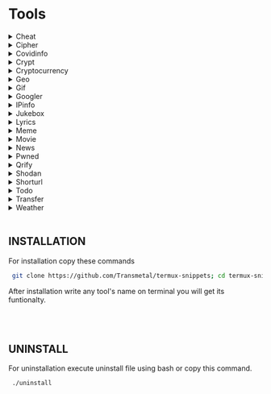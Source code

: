 # Tools
<details>
<summary>Cheat</summary>
  
The fastest way to find {command options|code pieces} you need. 
Supports multiple languages and many bash commands also.

```bash
Cheat

Description: Cheatsheets for quick information about multiple programming languages along with terminal commands

Usage: cheat [flags] [command] or cheat [flags] [programming language] [subject]
  -s  Does a search for last argument rather than looking for exact match
  -i  Case insensitive search
  -b  Word boundaries in search
  -r  Recursive search
  -u  Update Termux-snippets Tools
  -h  Show the help
  -v  Get the tool version
Special Pages:
  hello      Describes building the hello world program written in the language
  list       This lists all cheatsheets related to previous arg if none it lists all cheatsheets
  learn      Shows a learn-x-in-minutes language cheat sheet perfect for getting started with the language
  1line      A collection of one-liners in this language
  weirdness  A collection of examples of weird things in this language

Examples:
  cheat c function
  cheat rust hello
  cheat -r -b -i go
  cheat julia Functions
  cheat -i go operators
  
  ```
  
<div align="center">
<img max-height="500px" max-width="500px" src="https://github.com/hakxcore/termux-snippets/blob/main/cheat/cheat.png?raw=true alt="real time usage image"">
</div>
</details>

<details>
<summary>Cipher</summary>
  Cipher encrypt and decrypts your text
  

  
  ```bash
  Cipher

Description: Encode and decode your text see examples below.

Usage: cipher [falgs] "your text to encode or decode"
  -e  Encode text
  -d  Decode text
  -u  Update Termux-snippet Tools
  -h  Show the help
  -v  Get the tool version

Examples:
  cipher -e <text to encode>
  cipher -d <text to decode>
  
  ```
<div align="center">
<img max-height="500px" max-width="500px" src="https://github.com/hakxcore/termux-snippets/blob/main/cipher/cipher.png?raw=true">
</div>
</details>
  
  
<details>
<summary>Covidinfo</summary>

 Tool that get the country wise information about covid-19 on the terminal itself   
 


```bash
Covidinfo

Description: Get the full detailed information of COVID19 in your terminal.

Usage: 
  -u  Update Termux-snippet Tools
  -h  Show the help
  -v  Get the tool version

Examples:
  covidinfo

```
<div align="center">
<img max-height="500px" max-width="500px" src="https://github.com/hakxcore/termux-snippets/blob/main/covidinfo/covidinfo1.png?raw=true">
</div>
<div align="center">
<img max-height="500px" max-width="500px" src="https://github.com/hakxcore/termux-snippets/blob/main/covidinfo/covidinfo2.png?raw=true">
</div>
<div align="center">
<img max-height="500px" max-width="500px" src="https://github.com/hakxcore/termux-snippets/blob/main/covidinfo/covidinfo3.png?raw=true">
</div>
</details>
  
<details>
<summary>Crypt</summary>

A wrapper for openssl that allows for quickly encrypting and decrypting files


  
```bash
crypt -e [original file] [encrypted file] # encrypts files
crypt -d [encrypted file] [output file] # decrypts files
```
#### Encryption Details
* Uses AES 256 level encryption
* Key is salted before creation
* Password is never in plain text, and OpenSSL generates key based on password
* Encrypted data is encoded in Base64, so it can be used as plain text in an email. (Not usually necessary if attached as a file)

**Tested With**  .pdf, .txt, .docx, .doc, .png, .jpeg

**CAUTION**  Make sure to use different filenames, otherwise your file will be overwritten!

```bash
Crypt

Description: A wrapper around openssl that facilitates encrypting and decrypting files.

Usage: crypt [flag] [inputFile] [outputFile]
  -e  Encrypt the inputFile and store it in the outputFile
  -d  Decrypt the inputFile and store it in the outputFile
  -u  Update Termux-snippets Tools
  -h  Show the help
  -v  Get the tool version

Examples:
  crypt -e mySecretFile.txt myEncryptedFile.jpg (change filetype so default program is incorrect)
  crypt -d myEncryptedFile.jpg thisIsNowDecrypted.txt (change filetype back so now default program is correct)

  ```
  
<div align="center">
<img max-height="500px" max-width="500px" src="https://github.com/hakxcore/termux-snippets/blob/main/crypt/crypt.png?raw=true">
</div>
</details>
  
  
<details>
<summary>Cryptocurrency</summary>

Shows Cryptocurrency based on realtime exchange rates of the top 10 cryptos and a realtime chart of anyone crypto.

  
```bash
CryptoCurrency

Description: A realtime cryptocurrency converter.
With no flags it will pull down the latest stats of the top 10 cryptos also will extract real time graph of one crypto.

Usage: cryptocurrency or cryptocurrency [flag] or cryptocurrency [flag] [arg]
   -o Utilize the old functionality of the tool
   -f Fiat currency for conversions
   -u Update Termux-snippets Tools
   -h Show the help
   -v Get the tool version

Examples:
   cryptocurrency
   cryptocurrency -o #for all the functionalities of tool
  ```
  

<div align="center">
<img max-height="500px" max-width="500px" src="https://github.com/hakxcore/termux-snippets/blob/main/cryptocurrency/crytocurrency1.png?raw=true">
</div>
<div align="center">
<img max-height="500px" max-width="500px" src="https://github.com/hakxcore/termux-snippets/blob/main/cryptocurrency/crytocurrency2.png?raw=true">
</div>
</details>


<details>
<summary>Geo</summary>

Provides data for  wan address, lan address, router address, dns address, mac address, and ip geolocation


  
```bash
Geo

Description: Provides quick access for wan, lan, router, dns, mac, and ip geolocation data

Usage: geo [flag]
  -w  Returns WAN IP
  -l  Returns LAN IP(s)
  -r  Returns Router IP
  -d  Returns DNS Nameserver
  -m  Returns MAC address for interface. Ex. eth0
  -g  Returns Current IP Geodata

Examples:
  geo -g
  geo -wlrdgm eth0
Custom Geo Output => [all] [query] [city] [region] [country] [zip] [isp]

Example: geo -a 8.8.8.8 -o city,zip,isp
  -o [options]  Returns Specific Geodata
  -a [address]  For specific IP in -s
  -v            Returns Version
  -h            Returns Help Screen
  -u            Updates Termux-snippets
```
  
<div align="center">
<img max-height="500px" max-width="500px" src="https://github.com/hakxcore/termux-snippets/blob/main/geo/geo.png?raw=true">
</div>
</details>
  
  
<details>
<summary>Gif</summary>

Gif gets the gifs related to the keyword which you gave as an argument and continuously play|prints on the terminal.


  
```bash
Gif

Description: Get any type of gif on your terminal.

Usage: gif <any_type_of_keyword_for_gif> use underscore "_" to seprate keywords.
  -u  Update Termux-snippets Tools
  -h  Show the help
  -v  Get the tool version

Examples:
  gif <you_desired_keyword>
  gif krishna
  gif going_to_school
```
  
<div align="center">
<img max-height="500px" max-width="500px" src="https://github.com/hakxcore/termux-snippets/blob/main/gif/gif.png?raw=true">
</div>
</details>
  
  

<details>
<summary>Googler</summary>

Googler to directly make search on terminal. 


```bash
googler search <you_wanna_search_about>
use ? after search for options
```

Main usage

```bash
usage: googler [-h] [-s N] [-n N] [-N] [-V] [-c TLD] [-l LANG] [-g CC] [-x]
               [--colorize [{auto,always,never}]] [-C] [--colors COLORS] [-j]
               [-t dN] [--from FROM] [--to TO] [-w SITE] [-e SITE] [--unfilter]
               [-p PROXY] [--notweak] [--json] [--url-handler UTIL]
               [--show-browser-logs] [--np] [-4] [-6] [-u] [--include-git] [-v]
               [-d]
               [KEYWORD ...]

Google from the command-line.

positional arguments:
  KEYWORD               search keywords

optional arguments:
  -h, --help            show this help message and exit
  -s N, --start N       start at the Nth result
  -n N, --count N       show N results (default 10)
  -N, --news            show results from news section
  -V, --videos          show results from videos section
  -c TLD, --tld TLD     country-specific search with top-level domain .TLD,
                        e.g., 'in' for India
  -l LANG, --lang LANG  display in language LANG
  -g CC, --geoloc CC    country-specific geolocation search with country code
                        CC, e.g. 'in' for India. Country codes are the same as
                        top-level domains
  -x, --exact           disable automatic spelling correction
  --colorize [{auto,always,never}]
                        whether to colorize output; defaults to 'auto', which
                        enables color when stdout is a tty device; using
                        --colorize without an argument is equivalent to
                        --colorize=always
  -C, --nocolor         equivalent to --colorize=never
  --colors COLORS       set output colors (see man page for details)
  -j, --first, --lucky  open the first result in web browser and exit
  -t dN, --time dN      time limit search [h5 (5 hrs), d5 (5 days), w5 (5
                        weeks), m5 (5 months), y5 (5 years)]
  --from FROM           starting date/month/year of date range; must use
                        American date format with slashes, e.g., 2/24/2020,
                        2/2020, 2020; can be used in conjunction with --to, and
                        overrides -t, --time
  --to TO               ending date/month/year of date range; see --from
  -w SITE, --site SITE  search a site using Google
  -e SITE, --exclude SITE
                        exclude site from results
  --unfilter            do not omit similar results
  -p PROXY, --proxy PROXY
                        tunnel traffic through an HTTP proxy; PROXY is of the
                        form [http://][user:password@]proxyhost[:port]
  --notweak             disable TCP optimizations and forced TLS 1.2
  --json                output in JSON format; implies --noprompt
  --url-handler UTIL    custom script or cli utility to open results
  --show-browser-logs   do not suppress browser output (stdout and stderr)
  --np, --noprompt      search and exit, do not prompt
  -4, --ipv4            only connect over IPv4 (by default, IPv4 is preferred
                        but IPv6 is used as a fallback)
  -6, --ipv6            only connect over IPv6
  -u, --upgrade         perform in-place self-upgrade
  --include-git         when used with --upgrade, get latest git master
  -v, --version         show program's version number and exit
  -d, --debug           enable debugging

omniprompt keys:
  n, p                  fetch the next or previous set of search results
  index                 open the result corresponding to index in browser
  f                     jump to the first page
  o [index|range|a ...] open space-separated result indices, numeric ranges
                        (sitelinks unsupported in ranges), or all, in browser
                        open the current search in browser, if no arguments
  O [index|range|a ...] like key 'o', but try to open in a GUI browser
  g keywords            new Google search for 'keywords' with original options
                        should be used to search omniprompt keys and indices
  c index               copy url to clipboard
  u                     toggle url expansion
  q, ^D, double Enter   exit googler
  ?                     show omniprompt help
  *                     other inputs issue a new search with original options

Version 4.3.2
Copyright © 2008 Henri Hakkinen
Copyright © 2015-2021 Arun Prakash Jana <engineerarun@gmail.com>
Zhiming Wang <zmwangx@gmail.com>
License: GPLv3
Webpage: https://github.com/jarun/googler
Modifications BY: Hakxcore https://github.com/hakxcore
```
  
<div align="center">
<img max-height="500px" max-width="500px" src="https://github.com/hakxcore/termux-snippets/blob/main/googler/googler.png?raw=true">
</div>

</details>
  
  
<details>
<summary>IPinfo</summary>

Similar to geo but have some different functionalty.



```bash
ipinfo -a <ip_address>
```

Main usage

```bash
Ipinfo

Description: Fetch Information about an IP Address.

Usage: ipinfo [flag] <ip-address>
  -a  IP Address of vectim
  -u  Update Termux-snippet Tools
  -h  Show the help
  -v  Get the tool version

Examples:
  ipinfo 8.8.8.8 #For your ip address
  ipinfo -a <someone's ip-addr>

```
    
<div align="center">
<img max-height="500px" max-width="500px" src="https://github.com/hakxcore/termux-snippets/blob/main/ipinfo/ipinfo.png?raw=true">
</div>
</details>
    
    
<details>
<summary>Jukebox</summary>

There so many tools to play within jukebox.



```bash
jukebox

Description: Get so many options to play with Enjoy.
Usage: 
  -u  Update Termux-snippet Tools
  -h  Show the help
  -v  Get the tool version

Examples:
  jukebox

```
<div align="center">
<img max-height="500px" max-width="500px" src="https://github.com/hakxcore/termux-snippets/blob/main/jukebox/jukebox.png?raw=true">
</div>
</details>
    
    
<details>
<summary>Lyrics</summary>

Grab lyrics for a given song quickly from the command line
    

```bash
Lyrics

Description: Fetch lyrics for a certain song.

Usage: lyrics [flags] or tool [-a] [arg] [-s] [arg]
  -a  Artist of the song to fetch lyrics for
  -s  Song of the artist to fetch lyrics for
  -f  Export the lyrics to file rather than outputting to stdout
  -u  Update Termux-snippets Tools
  -h  Show the help
  -v  Get the tool version

Examples:
   lyrics -a logic -s run it
   lyrics -a logic -s run it -f ~/runItLyrics.txt

```

<div align="center">
<img max-height="500px" max-width="500px" src="https://github.com/hakxcore/termux-snippets/blob/main/lyrics/lyrics.png?raw=true">
</div>
</details>

    
<details>
<summary>Meme</summary>

A lightning fast meme generator.



    
```bash
Meme

Description: A lightning fast meme generator from terminal.

Usage: meme [flags] or meme
  -b  See all Backgrouds
  -u  Update Termux-snippets you can use [update] also
  -h  Show help you can use [help] also
  -v  Tool version you can use [version] also

Examples:
   meme
    
```
<div align="center">
<img max-height="500px" max-width="500px" src="https://github.com/hakxcore/termux-snippets/blob/main/meme/meme.png?raw=true">
</div>
</details>
    
    
<details>
<summary>Movie</summary>

Quick search that grabs relevant information about a movie

    

    
```bash
Movie

Description: Provides relevant information about a certain movie.

Usage: movie [flag] or movies [movieToSearch]
  -u  Update Termux-snippets Tools
  -h  Show the help
  -v  Get the tool version
  -d  Show detailed information

Examples:
  movie Argo
  movie Inception
```  
<div align="center">
<img max-height="500px" max-width="500px" src="https://github.com/hakxcore/termux-snippets/blob/main/movie/movie.png?raw=true">
</div>
</details>

    
<details>
<summary>News</summary>

Get latest news and headlines directly on your terminal.



    
```bash
News

Description: Latest news updates or get your desired latest headlines of news.

Usage: 
  -u  Update Termux-snippets Tools
  -h  Show the help
  -v  Get the tool version

Examples:
  news
  news <news_about>
```
    
<div align="center">
<img max-height="500px" max-width="500px" src="https://github.com/hakxcore/termux-snippets/blob/main/news/news.png?raw=true">
</div>
</details>

    
    
<details>
<summary>Pwned</summary>

Know if your data is breached in any data breach.
    
```bash
Pwned

Description: Tells you when your account was last breached
Usage: pwned [flag] or pwned [tag]
  -u  Update Termux-snippets Tool
  -h  Show the help
  -v  Get the tool version

Examples:
  pwned anonymous007@gmail.com
  pwned anyones@gmail.com
```
    
<div align="center">
<img max-height="500px" max-width="500px" src="https://github.com/hakxcore/termux-snippets/blob/main/pwned/pwned.png?raw=true">
</div>
</details>
    
    
    
<details>
<summary>Qrify</summary>

Takes any string of text and turns it into a qr code

This is useful for sending links or saving a string of commands to your phone

```bash
Qrify

Description: Converts strings or URLs into a QR code.

Usage: qrify [stringtoturnintoqrcode]
    -u  Update Termux-snippets Tools
    -m  Enable multiline support (feature not working yet)
    -h  Show the help
    -v  Get the tool version
    -f  Store the QR code as a PNG file
    -d  Decode the QR code from a PNG/GIF/JP(E)G file

Examples:
    qrify this is a test string
    qrify -m two\\nlines
    qrify github.com (no http:// or https://)
    qrify -f fileoutputName google.com
    qrify -d fileName.png

Please pay attention:
This script needs access to an external API.
Do not use it to encode sensitive data.
```
    
<div align="center">
<img max-height="500px" max-width="500px" src="https://github.com/hakxcore/termux-snippets/blob/main/qrify/qrify.png?raw=true">
</div>
</details>
    

    
 <details>
<summary>Shodan</summary>

Shodan search engine for hackers available directly on terminal.

```bash
Usage: shodan [OPTIONS] COMMAND [ARGS]...

Options:
  -h, --help  Show this message and exit.

Commands:
  alert       Manage the network alerts for your account
  convert     Convert the given input data file into a different format.
  count       Returns the number of results for a search
  data        Bulk data access to Shodan
  domain      View all available information for a domain
  download    Download search results and save them in a compressed JSON...
  honeyscore  Check whether the IP is a honeypot or not.
  host        View all available information for an IP address
  info        Shows general information about your account
  init        Initialize the Shodan command-line
  myip        Print your external IP address
  org         Manage your organization's access to Shodan
  parse       Extract information out of compressed JSON files.
  radar       Real-Time Map of some results as Shodan finds them.
  scan        Scan an IP/ netblock using Shodan.
  search      Search the Shodan database
  stats       Provide summary information about a search query
  stream      Stream data in real-time.
  version     Print version of this tool.
```
<div align="center">
<img max-height="500px" max-width="500px" src="https://github.com/hakxcore/termux-snippets/blob/main/shodan/shodan1.png?raw=true">
</div>
<div align="center">
<img max-height="500px" max-width="500px" src="https://github.com/hakxcore/termux-snippets/blob/main/shodan/shodan2.png?raw=true">
</div>
</details>

  

<details>
<summary>Shorturl</summary>

Gets the link that is being masked by a url shortner


  
```bash
Shorturl

Description: Shorten urls and unmask shortended urls.

Usage: shorturl [flag] [URL] or short [flag]
  -s  Shorten the URL
  -e  Expand a shortened URL
  -u  Update Termux-snippets Tools
  -h  Show the help
  -v  Get the tool version

Example:
   Input: shorturl -s https://possiblemaliciouswebsiteornot.com
   Output: https://tinyurl.com/jkkj
   Input:  shorturl -e tinyurl.com/jhkj
   Output: http://possiblemaliciouswebsiteornot.com
```
<div align="center">
<img max-height="500px" max-width="500px" src="https://github.com/hakxcore/termux-snippets/blob/main/shorturl/shorturl.png?raw=true">
</div>
</details>
    
    

<details>
<summary>Todo</summary>

A simplistic command line todo list


```bash
Todo

Description: A simplistic commandline todo list.

Usage: todo [flags] or todo [flags] [arguments]
  -c  Clear all the current tasks
      Can also use clear instead of -c
  -r  Remove the following task numbers seprated by spaces
      Can also use remove instead of -r
  -g  Get the current tasks
      Can also use list instead of -g
  -a  Add the following task
      Can also use add instead of -a
  -u  Update Termux-snippets Tools
  -h  Show the help
  -v  Get the tool version

Examples:
   todo -a My very first task
   todo remove 2
   todo -r 1 3
   todo add Another Task
   todo list
   todo -g
   todo -c
   todo clear
```
<div align="center">
<img max-height="500px" max-width="500px" src="https://github.com/hakxcore/termux-snippets/blob/main/todo/todo.png?raw=true">
</div>
</details>
    
    
    
<details>
<summary>Transfer</summary>

Quickly transfer files from the command line.



```bash
Transfer

Description: Quickly transfer files from the command line.

Usage: transfer [flags] or transfer [flag] [args] or transfer [filePathToUpload]
  -d  Download a single file
      First arg: Output file directory
      Second arg: File url id
      Third arg: File name
  -o  Onetime file upload
  -u  Update Termux-snippets Tools
  -h  Show the help
  -v  Get the tool version
Examples:
  transfer ~/fileToTransfer.txt
  transfer ~/firstFileToTransfer.txt ~/secondFileToTransfer.txt ~/thirdFileToTransfer.txt
  transfer -d ~/outputDirectory fileID fileName
  transfer -o ~/fileToTransfer.txt

```
<div align="center">
<img max-height="500px" max-width="500px" src="https://github.com/hakxcore/termux-snippets/blob/main/transfer/transfer.png?raw=true">
</div>
</details>
    
    
<details>
<summary>Weather</summary>

Provides a 3 day forecast

With no arguments it will grab the weather for your location as determined by your ip



  
```bash
Weather

Description: Provides a 3 day forecast on your current location or a specified location.
  With no flags Weather will default to your current location.

Usage: weather or weather [flag] or weather [country] or weather [city] [state]
  weather [i][M] get weather in imperial units, optional M means windspeed in m/s
  weather [m][M] get weather in metric units, optional M means windspeed in m/s
  weather [Moon] grabs the phase of the moon
  -u  Update Termux-snippets Tools
  -h  Show the help
  -v  Get the tool version

Examples:
  weather
  weather Paris m
  weather Tokyo
  weather Moon
  weather mM

```

With arguments you can pass in a city or country and get the weather in that area


Also can show the current moon phase
<div align="center">
<img max-height="500px" max-width="500px" src="https://github.com/hakxcore/termux-snippets/blob/main/weather/weather.png?raw=true">
</div>
</details>
    
</br>

## INSTALLATION

For installation copy these commands
    
```bash
 git clone https://github.com/Transmetal/termux-snippets; cd termux-snippets; ./install; termux-snippets
```
 After installation write any tool's name on terminal you will get its funtionalty.
    
</br>
</br>
    
## UNINSTALL 

For uninstallation execute uninstall file using bash or copy this command.
    
```bash
 ./uninstall
```

</br>
</br>
